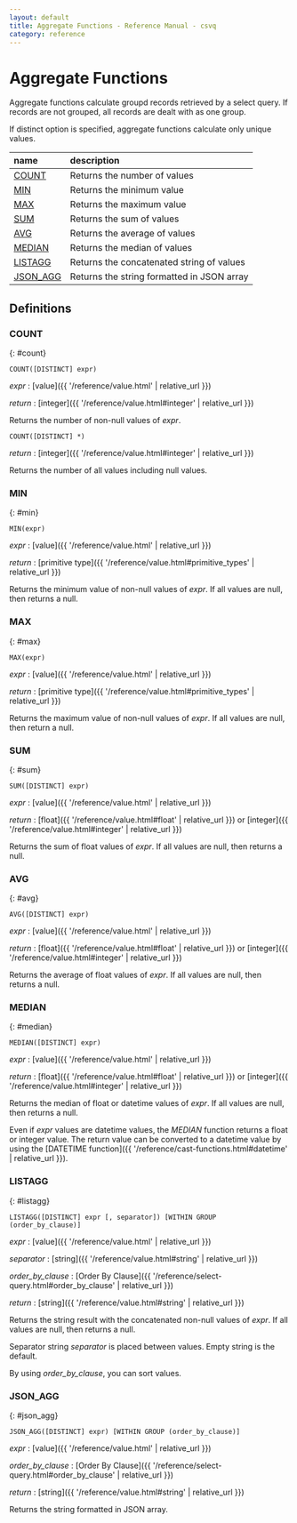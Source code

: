 ```yaml
---
layout: default
title: Aggregate Functions - Reference Manual - csvq
category: reference
---
```


# Aggregate Functions

Aggregate functions calculate groupd records retrieved by a select query.
If records are not grouped, all records are dealt with as one group.

If distinct option is specified, aggregate functions calculate only unique values.

| name | description |
| :- | :- |
| [COUNT](#count) | Returns the number of values |
| [MIN](#min) | Returns the minimum value |
| [MAX](#max) | Returns the maximum value |
| [SUM](#sum) | Returns the sum of values |
| [AVG](#avg) | Returns the average of values |
| [MEDIAN](#median) | Returns the median of values |
| [LISTAGG](#listagg) | Returns the concatenated string of values |
| [JSON_AGG](#json_agg) | Returns the string formatted in JSON array |

## Definitions

### COUNT
{: #count}

```
COUNT([DISTINCT] expr)
```

_expr_
: [value]({{ '/reference/value.html' | relative_url }})

_return_
: [integer]({{ '/reference/value.html#integer' | relative_url }})

Returns the number of non-null values of _expr_.

```
COUNT([DISTINCT] *)
```

_return_
: [integer]({{ '/reference/value.html#integer' | relative_url }})

Returns the number of all values including null values.

### MIN
{: #min}

```
MIN(expr)
```

_expr_
: [value]({{ '/reference/value.html' | relative_url }})

_return_
: [primitive type]({{ '/reference/value.html#primitive_types' | relative_url }})

Returns the minimum value of non-null values of _expr_.
If all values are null, then returns a null.

### MAX
{: #max}

```
MAX(expr)
```

_expr_
: [value]({{ '/reference/value.html' | relative_url }})

_return_
: [primitive type]({{ '/reference/value.html#primitive_types' | relative_url }})

Returns the maximum value of non-null values of _expr_.
If all values are null, then return a null.

### SUM
{: #sum}

```
SUM([DISTINCT] expr)
```

_expr_
: [value]({{ '/reference/value.html' | relative_url }})

_return_
: [float]({{ '/reference/value.html#float' | relative_url }}) or [integer]({{ '/reference/value.html#integer' | relative_url }})

Returns the sum of float values of _expr_.
If all values are null, then returns a null.

### AVG
{: #avg}

```
AVG([DISTINCT] expr)
```

_expr_
: [value]({{ '/reference/value.html' | relative_url }})

_return_
: [float]({{ '/reference/value.html#float' | relative_url }}) or [integer]({{ '/reference/value.html#integer' | relative_url }})

Returns the average of float values of _expr_.
If all values are null, then returns a null.

### MEDIAN
{: #median}

```
MEDIAN([DISTINCT] expr)
```

_expr_
: [value]({{ '/reference/value.html' | relative_url }})

_return_
: [float]({{ '/reference/value.html#float' | relative_url }}) or [integer]({{ '/reference/value.html#integer' | relative_url }})

Returns the median of float or datetime values of _expr_.
If all values are null, then returns a null.

Even if _expr_ values are datetime values, the _MEDIAN_ function returns a float or integer value.
The return value can be converted to a datetime value by using the [DATETIME function]({{ '/reference/cast-functions.html#datetime' | relative_url }}).

### LISTAGG
{: #listagg}

```
LISTAGG([DISTINCT] expr [, separator]) [WITHIN GROUP (order_by_clause)]
```

_expr_
: [value]({{ '/reference/value.html' | relative_url }})

_separator_
: [string]({{ '/reference/value.html#string' | relative_url }})

_order_by_clause_
: [Order By Clause]({{ '/reference/select-query.html#order_by_clause' | relative_url }})

_return_
: [string]({{ '/reference/value.html#string' | relative_url }})

Returns the string result with the concatenated non-null values of _expr_.
If all values are null, then returns a null.

Separator string _separator_ is placed between values. Empty string is the default.

By using _order_by_clause_, you can sort values.

### JSON_AGG
{: #json_agg}

```
JSON_AGG([DISTINCT] expr) [WITHIN GROUP (order_by_clause)]
```

_expr_
: [value]({{ '/reference/value.html' | relative_url }})

_order_by_clause_
: [Order By Clause]({{ '/reference/select-query.html#order_by_clause' | relative_url }})

_return_
: [string]({{ '/reference/value.html#string' | relative_url }})

Returns the string formatted in JSON array.
